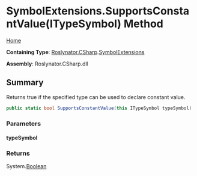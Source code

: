 <a name="_top"></a>

# SymbolExtensions\.SupportsConstantValue\(ITypeSymbol\) Method

[Home](../../../../README.md#_top)

**Containing Type**: [Roslynator.CSharp](../../README.md#_top)\.[SymbolExtensions](../README.md#_top)

**Assembly**: Roslynator\.CSharp\.dll

## Summary

Returns true if the specified type can be used to declare constant value\.

```csharp
public static bool SupportsConstantValue(this ITypeSymbol typeSymbol)
```

### Parameters

#### typeSymbol

### Returns

System\.[Boolean](https://docs.microsoft.com/en-us/dotnet/api/system.boolean)

